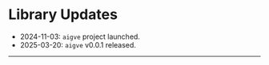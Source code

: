 # Library Updates

- 2024-11-03: `aigve` project launched.
- 2025-03-20: `aigve` v0.0.1 released.


-----------------------

<!-- ::gantt::
[
    {
        "title": "Milestones",
        "events": [
            {
                "title": "tinybig Project Launched",
                "time": "2024-05-03",
                "icon": ":octicons-rocket-16:"
            },
            {
                "title": "tinybig v0.1.0 Released",
                "time": "2024-07-01",
                "icon": ":octicons-sun-16:"
            },
            {
                "title": "tinybig v0.2.0 Released",
                "time": "2024-11-18",
                "icon": ":octicons-sun-16:"
            }
        ]
    },
    {
        "title": "tinybig library project",
        "activities": [
            {
                "title": "brain-storming",
                "start": "2024-05-3",
                "lasts": "1 week"
            },
            {
                "title": "preliminary demo",
                "start": "2024-05-10",
                "lasts": "2 weeks"
            },
            {
                "title": "RPN evaluation with tinybig",
                "start": "2024-6-1",
                "lasts": "2 weeks"
            },
            {
                "title": "tinybig library polishing",
                "start": "2024-6-15",
                "lasts": "2 weeks"
            },
            {
                "title": "RPN 2 model designing",
                "start": "2024-8-01",
                "lasts": "4 weeks"
            },
            {
                "title": "tinybig 0.2.0 implementation",
                "start": "2024-9-01",
                "lasts": "4 weeks"
            },
            {
                "title": "model and toolkit polishing",
                "start": "2024-10-01",
                "lasts": "2 weeks"
            },
            {
                "title": "technical report writing",
                "start": "2024-10-15",
                "lasts": "5 weeks"
            },
        ]
    }
]
::/gantt:: -->